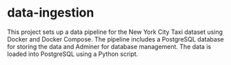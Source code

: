# data-ingestion
This project sets up a data pipeline for the New York City Taxi dataset using Docker and Docker Compose. The pipeline includes a PostgreSQL database for storing the data and Adminer for database management. The data is loaded into PostgreSQL using a Python script.

